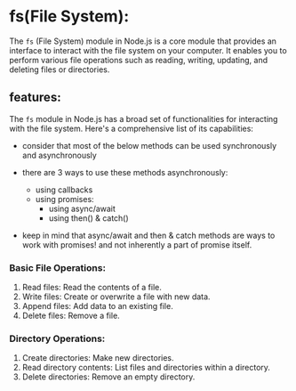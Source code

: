 # fs(File System):
The `fs` (File System) module in Node.js is a core module that provides an interface to interact with the file system on your computer. It enables you to perform various file operations such as reading, writing, updating, and deleting files or directories.

## features:
The `fs` module in Node.js has a broad set of functionalities for interacting with the file system. Here's a comprehensive list of its capabilities:

  * consider that most of the below methods can be used synchronously and asynchronously 
  * there are 3 ways to use these methods asynchronously:
    - using callbacks
    - using promises:
      + using async/await
      + using then() & catch()

  * keep in mind that async/await and then & catch methods are ways to work with promises! and not inherently a part of promise itself.

### Basic File Operations:
1. Read files: Read the contents of a file.
2. Write files: Create or overwrite a file with new data.
3. Append files: Add data to an existing file.
4. Delete files: Remove a file.

### Directory Operations: 
1. Create directories: Make new directories.
2. Read directory contents: List files and directories within a directory.
3. Delete directories: Remove an empty directory.